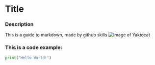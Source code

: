#  Title
### Description
This is a guide to markdown, made by github skills
![Image of Yaktocat](https://octodex.github.com/images/yaktocat.png)

### This is a code example:
```Python
print("Hello World!")
```
